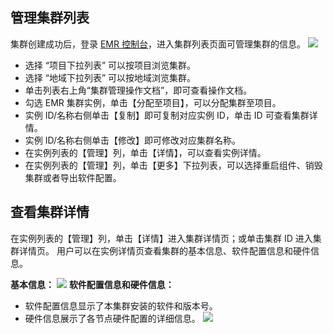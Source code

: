 ## 管理集群列表
集群创建成功后，登录 [EMR 控制台](https://console.cloud.tencent.com/emr)，进入集群列表页面可管理集群的信息。
![](https://main.qcloudimg.com/raw/28a0f62db2d85e26d44457adf6e8ca4c.png)
* 选择 “项目下拉列表” 可以按项目浏览集群。
* 选择 “地域下拉列表” 可以按地域浏览集群。
* 单击列表右上角“集群管理操作文档”，即可查看操作文档。
* 勾选 EMR 集群实例，单击【分配至项目】，可以分配集群至项目。
* 实例 ID/名称右侧单击【复制】即可复制对应实例 ID，单击 ID 可查看集群详情。
* 实例 ID/名称右侧单击【修改】即可修改对应集群名称。
* 在实例列表的【管理】列，单击【详情】，可以查看实例详情。
* 在实例列表的【管理】列，单击【更多】下拉列表，可以选择重启组件、销毁集群或者导出软件配置。

## 查看集群详情
在实例列表的【管理】列，单击【详情】进入集群详情页；或单击集群 ID 进入集群详情页。
用户可以在实例详情页查看集群的基本信息、软件配置信息和硬件信息。

**基本信息：**
![](https://main.qcloudimg.com/raw/2deb2a08570652220ae17f679a6f5c33.png)
**软件配置信息和硬件信息：**
* 软件配置信息显示了本集群安装的软件和版本号。
* 硬件信息展示了各节点硬件配置的详细信息。
![](https://main.qcloudimg.com/raw/1703477fa5be28e0ea696414a8d8b5ad.png)
